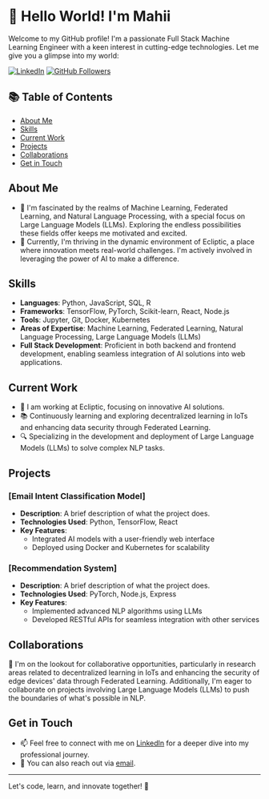 # 👋 Hello World! I'm Mahii

Welcome to my GitHub profile! I'm a passionate Full Stack Machine Learning Engineer with a keen interest in cutting-edge technologies. Let me give you a glimpse into my world:

[![LinkedIn](https://img.shields.io/badge/LinkedIn-Connect-blue)](https://www.linkedin.com/in/<your-linkedin-profile-link>)
[![GitHub Followers](https://img.shields.io/github/followers/mahii6991?label=Follow&style=social)](https://github.com/mahii6991)

## 📚 Table of Contents
- [About Me](#about-me)
- [Skills](#skills)
- [Current Work](#current-work)
- [Projects](#projects)
- [Collaborations](#collaborations)
- [Get in Touch](#get-in-touch)

## About Me
- 👀 I'm fascinated by the realms of Machine Learning, Federated Learning, and Natural Language Processing, with a special focus on Large Language Models (LLMs). Exploring the endless possibilities these fields offer keeps me motivated and excited.
- 🌱 Currently, I'm thriving in the dynamic environment of Ecliptic, a place where innovation meets real-world challenges. I'm actively involved in leveraging the power of AI to make a difference.

## Skills
- **Languages**: Python, JavaScript, SQL, R
- **Frameworks**: TensorFlow, PyTorch, Scikit-learn, React, Node.js
- **Tools**: Jupyter, Git, Docker, Kubernetes
- **Areas of Expertise**: Machine Learning, Federated Learning, Natural Language Processing, Large Language Models (LLMs)
- **Full Stack Development**: Proficient in both backend and frontend development, enabling seamless integration of AI solutions into web applications.

## Current Work
- 🌱 I am working at Ecliptic, focusing on innovative AI solutions.
- 📚 Continuously learning and exploring decentralized learning in IoTs and enhancing data security through Federated Learning.
- 🔍 Specializing in the development and deployment of Large Language Models (LLMs) to solve complex NLP tasks.

## Projects
### [Email Intent Classification Model]
- **Description**: A brief description of what the project does.
- **Technologies Used**: Python, TensorFlow, React
- **Key Features**:
  - Integrated AI models with a user-friendly web interface
  - Deployed using Docker and Kubernetes for scalability

### [Recommendation System]
- **Description**: A brief description of what the project does.
- **Technologies Used**: PyTorch, Node.js, Express
- **Key Features**:
  - Implemented advanced NLP algorithms using LLMs
  - Developed RESTful APIs for seamless integration with other services

## Collaborations
💞️ I'm on the lookout for collaborative opportunities, particularly in research areas related to decentralized learning in IoTs and enhancing the security of edge devices' data through Federated Learning. Additionally, I'm eager to collaborate on projects involving Large Language Models (LLMs) to push the boundaries of what's possible in NLP.

## Get in Touch
- 📫 Feel free to connect with me on [LinkedIn](https://www.linkedin.com/in/<your-linkedin-profile-link>) for a deeper dive into my professional journey.
- 📧 You can also reach out via [email](mailto:your-email@example.com).

---

<!---
mahii6991/mahii6991 is a ✨ special ✨ repository because its `README.md` (this file) appears on your GitHub profile.
You can click the Preview link to take a look at your changes.
-->

Let's code, learn, and innovate together! 🚀
